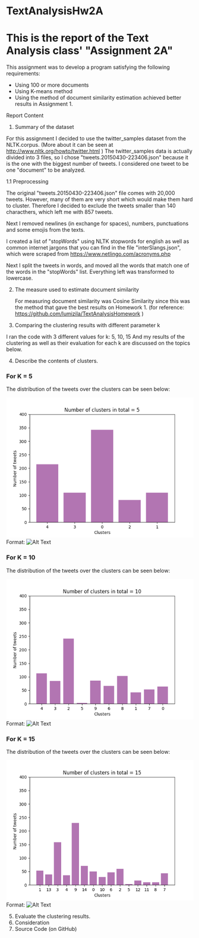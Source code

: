 # TextAnalysisHw2A

# This is the report of the Text Analysis class' "Assignment 2A"

This assignment was to develop a program satisfying the following requirements:
- Using 100 or more documents
- Using K-means method
- Using the method of document similarity estimation achieved better results in Assignment 1.  

Report
Content
  1. Summary of the dataset
  
  For this assignment I decided to use the twitter_samples dataset from the NLTK.corpus. (More about it can be seen at http://www.nltk.org/howto/twitter.html )
  The twitter_samples data is actually divided into 3 files, so I chose "tweets.20150430-223406.json" because it is the one with the biggest number of tweets.
  I considered one tweet to be one "document" to be analyzed. 
  
  1.1 Preprocessing 
    
   The original "tweets.20150430-223406.json" file comes with 20,000 tweets. However, many of them are very short which would make them hard to cluster. 
   Therefore I decided to exclude the tweets smaller than 140 characthers, which left me with 857 tweets. 
    
   Next I removed newlines (in exchange for spaces), numbers, punctuations and some emojis from the texts.  
    
   I created a list of "stopWords" using NLTK stopwords for english as well as common internet jargons that you can find in the file "interSlangs.json", which were scraped from https://www.netlingo.com/acronyms.php  
    
   Next I split the tweets in words, and moved all the words that match one of the words in the "stopWords" list. Everything left was transformed to lowercase. 
  
  2. The measure used to estimate document similarity
     
     For measuring document similarity was Cosine Similarity since this was the method that gave the best results on Homework 1.
     (for reference: https://github.com/lumizila/TextAnalysisHomework ) 
    
  3. Comparing the clustering results with different parameter k
  
  I ran the code with 3 different values for k: 5, 10, 15
  And my results of the clustering as well as their evaluation for each k are discussed on the topics below. 
  
  4. Describe the contents of clusters.
  
  ### For K = 5
    
The distribution of the tweets over the clusters can be seen below:
    
  ![GitHub Logo](/K5.png)
  Format: ![Alt Text](url)

  ### For K = 10
  
The distribution of the tweets over the clusters can be seen below:

  ![GitHub Logo](/K10.png)
  Format: ![Alt Text](url)
    
  ### For K = 15
 
The distribution of the tweets over the clusters can be seen below:

  ![GitHub Logo](/K15.png)
  Format: ![Alt Text](url)
  
  5. Evaluate the clustering results.
  6. Consideration 
  7. Source Code  (on GitHub)
